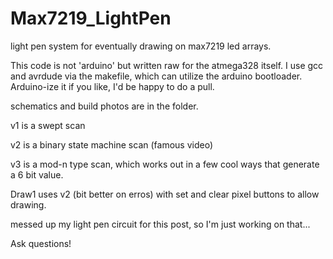 # Max7219_LightPen
light pen system for eventually drawing on max7219 led arrays.

This code is not 'arduino' but written raw for the atmega328 itself. 
I use gcc and avrdude via the makefile, which can utilize the arduino bootloader.
Arduino-ize it if you like, I'd be happy to do a pull.

schematics and build photos are in the folder.

v1 is a swept scan

v2 is a binary state machine scan (famous video)

v3 is a mod-n type scan, which works out in a few cool ways that generate a 6 bit value.

Draw1 uses v2 (bit better on erros) with set and clear pixel buttons to allow drawing.



 messed up my light pen circuit for this post, so I'm just working on that...

Ask questions!
